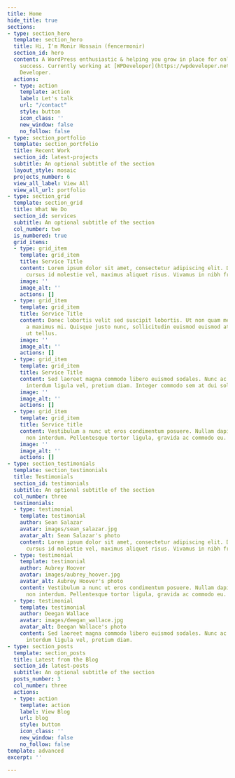 ```yaml
---
title: Home
hide_title: true
sections:
- type: section_hero
  template: section_hero
  title: Hi, I'm Monir Hossain (fencermonir)
  section_id: hero
  content: A WordPress enthusiastic & helping you grow in place for online business
    success. Currently working at [WPDeveloper](https://wpdeveloper.net/) as WordPress
    Developer.
  actions:
  - type: action
    template: action
    label: Let's talk
    url: "/contact"
    style: button
    icon_class: ''
    new_window: false
    no_follow: false
- type: section_portfolio
  template: section_portfolio
  title: Recent Work
  section_id: latest-projects
  subtitle: An optional subtitle of the section
  layout_style: mosaic
  projects_number: 6
  view_all_label: View All
  view_all_url: portfolio
- type: section_grid
  template: section_grid
  title: What We Do
  section_id: services
  subtitle: An optional subtitle of the section
  col_number: two
  is_numbered: true
  grid_items:
  - type: grid_item
    template: grid_item
    title: Service Title
    content: Lorem ipsum dolor sit amet, consectetur adipiscing elit. Donec nisl ligula,
      cursus id molestie vel, maximus aliquet risus. Vivamus in nibh fringilla, fringilla.
    image: ''
    image_alt: ''
    actions: []
  - type: grid_item
    template: grid_item
    title: Service Title
    content: Donec lobortis velit sed suscipit lobortis. Ut non quam metus. Nullam
      a maximus mi. Quisque justo nunc, sollicitudin euismod euismod at, tincidunt
      ut tellus.
    image: ''
    image_alt: ''
    actions: []
  - type: grid_item
    template: grid_item
    title: Service Title
    content: Sed laoreet magna commodo libero euismod sodales. Nunc ac libero convallis,
      interdum ligula vel, pretium diam. Integer commodo sem at dui sollicitudin.
    image: ''
    image_alt: ''
    actions: []
  - type: grid_item
    template: grid_item
    title: Service title
    content: Vestibulum a nunc ut eros condimentum posuere. Nullam dapibus quis nunc
      non interdum. Pellentesque tortor ligula, gravida ac commodo eu.
    image: ''
    image_alt: ''
    actions: []
- type: section_testimonials
  template: section_testimonials
  title: Testimonials
  section_id: testimonials
  subtitle: An optional subtitle of the section
  col_number: three
  testimonials:
  - type: testimonial
    template: testimonial
    author: Sean Salazar
    avatar: images/sean_salazar.jpg
    avatar_alt: Sean Salazar's photo
    content: Lorem ipsum dolor sit amet, consectetur adipiscing elit. Donec nisl ligula,
      cursus id molestie vel, maximus aliquet risus. Vivamus in nibh fringilla.
  - type: testimonial
    template: testimonial
    author: Aubrey Hoover
    avatar: images/aubrey_hoover.jpg
    avatar_alt: Aubrey Hoover's photo
    content: Vestibulum a nunc ut eros condimentum posuere. Nullam dapibus quis nunc
      non interdum. Pellentesque tortor ligula, gravida ac commodo eu.
  - type: testimonial
    template: testimonial
    author: Deegan Wallace
    avatar: images/deegan_wallace.jpg
    avatar_alt: Deegan Wallace's photo
    content: Sed laoreet magna commodo libero euismod sodales. Nunc ac libero convallis,
      interdum ligula vel, pretium diam.
- type: section_posts
  template: section_posts
  title: Latest from the Blog
  section_id: latest-posts
  subtitle: An optional subtitle of the section
  posts_number: 3
  col_number: three
  actions:
  - type: action
    template: action
    label: View Blog
    url: blog
    style: button
    icon_class: ''
    new_window: false
    no_follow: false
template: advanced
excerpt: ''

---
```


